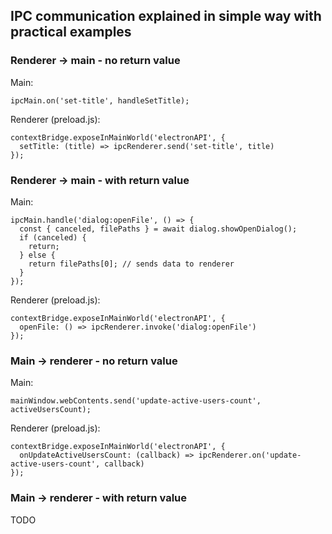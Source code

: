 ## IPC communication explained in simple way with practical examples

### Renderer -> main - no return value

Main:
```
ipcMain.on('set-title', handleSetTitle);
```

Renderer (preload.js):
```
contextBridge.exposeInMainWorld('electronAPI', {
  setTitle: (title) => ipcRenderer.send('set-title', title)
});
```

### Renderer -> main - with return value

Main:
```
ipcMain.handle('dialog:openFile', () => {
  const { canceled, filePaths } = await dialog.showOpenDialog();
  if (canceled) {
    return;
  } else {
    return filePaths[0]; // sends data to renderer
  }
});
```

Renderer (preload.js):
```
contextBridge.exposeInMainWorld('electronAPI', {
  openFile: () => ipcRenderer.invoke('dialog:openFile')
});
```

### Main -> renderer - no return value

Main:
```
mainWindow.webContents.send('update-active-users-count', activeUsersCount);
```

Renderer (preload.js):
```
contextBridge.exposeInMainWorld('electronAPI', {
  onUpdateActiveUsersCount: (callback) => ipcRenderer.on('update-active-users-count', callback)
});
```

### Main -> renderer - with return value
TODO
